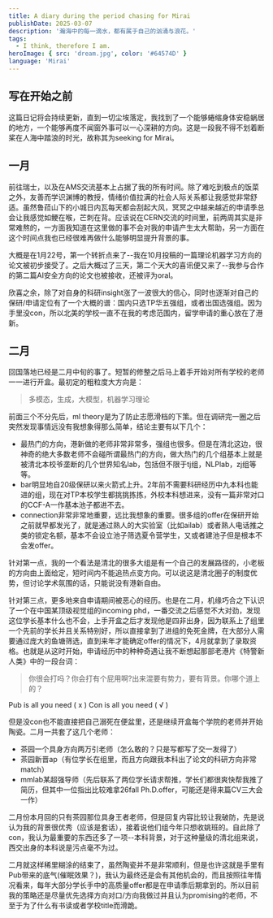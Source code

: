 ```yaml
---
title: A diary during the period chasing for Mirai
publishDate: 2025-03-07
description: '瀚海中的每一滴水，都有属于自己的汹涌与浪花。'
tags:
  - I think, therefore I am.
heroImage: { src: 'dream.jpg', color: '#64574D' }
language: 'Mirai'
---
```


## 写在开始之前
  这篇日记将会持续更新，直到一切尘埃落定，我找到了一个能够蜷缩身体安稳蜗居的地方，一个能够再度不闻窗外事可以一心深耕的方向。这是一段我不得不划着断桨在人海中踏浪的时光，故称其为seeking for Mirai。

## 一月
  前往瑞士，以及在AMS交流基本上占据了我的所有时间。除了难吃到极点的饭菜之外，友善而学识渊博的教授，情绪价值拉满的社会人际关系都让我感觉非常舒适。虽然鲁菈山下的小城日内瓦每天都会刮起大风，冥冥之中越来越近的申请季总会让我感觉如鲠在喉，芒刺在背。应该说在CERN交流的时间里，前两周其实是非常难熬的，一方面我知道在这里做的事不会对我的申请产生太大帮助，另一方面在这个时间点我也已经很难再做什么能够明显提升背景的事。

大概是在1月22号，第一个转折点来了--我在10月投稿的一篇理论机器学习方向的论文被初步接受了。之后大概过了三天，第二个天大的喜讯便又来了--我参与合作的第二篇AI安全方向的论文也被接收，还被评为oral。

欣喜之余，除了对自身的科研insight涨了一波很大的信心，同时也逐渐对自己的保研/申请定位有了一个大概的谱：国内只选TP华五强组，或者出国选强组。因为手里没con，所以北美的学校一直不在我的考虑范围内，留学申请的重心放在了港新。

## 二月
回国落地已经是二月中旬的事了。短暂的修整之后马上着手开始对所有学校的老师一一进行开盒。最初定的粗粒度大方向是：

>多模态，生成，大模型，机器学习理论

前面三个不分先后，ml theory是为了防止志愿滑档的下策。但在调研完一圈之后突然发现事情远没有我想象得那么简单，结论主要有以下几个：
- 最热门的方向，港新做的老师非常非常多，强组也很多。但是在清北这边，很神奇的绝大多数老师不会碰所谓最热门的方向，做大热门的几个组基本上就是被清北本校爷垄断的几个世界知名lab，包括但不限于tj组，NLPlab，zj组等等。
- bar明显地自20级保研以来火箭式上升。2年前不需要科研经历中九本科也能进的组，现在对TP本校学生都挑挑拣拣，外校本科想进来，没有一篇非常对口的CCF-A一作基本池子都进不去。
- connection非常非常地重要，远比我想象的重要。很多组的offer在保研开始之前就早都发光了，就是通过熟人的大实验室（比如ailab）或者熟人电话推之类的锁定名额，基本不会设立池子筛选夏令营学生，又或者建池子但是根本不会发offer。

针对第一点，我的一个看法是清北的很多大组是有一个自己的发展路径的，小老板的方向由上面给定，短时间内不能追热点变方向。可以说这是清北圈子的制度优势，但讨论学术氛围的话，只能说没有港新自由。

针对第三点，更多地来自申请期间被恶心的经历。也是在二月，机缘巧合之下认识了一个在中国某顶级视觉组的incoming phd，一番交流之后感觉不大对劲，发现这位学长基本什么也不会，上手开盒之后才发现他是四非出身，因为联系上了组里一个先前的学长并且关系特别好，所以直接拿到了进组的免死金牌，在大部分人需要通过庞大的鱼塘筛选，直到来年才能确定offer的情况下，4月就拿到了录取资格。也就是从这时开始，申请经历中的种种奇遇让我不断想起那部老港片《特警新人类》中的一段台词：

>你很会打吗？你会打有个屁用啊?出来混要有势力，要有背景。你哪个道上的？

Pub is all you need ( x )
Con is all you need ( √ )

但是没con也不能直接把自己溺死在便盆里，还是继续开盒每个学院的老师并开始陶瓷。二月一共套了这几个老师：
- 茶园一个具身方向两万引老师（怎么敢的？只是写都写了交一发得了）
- 茶园新晋ap（有位学长在组里，而且方向跟我本科出了论文的科研方向非常match）
- mmlab某超强导师（先后联系了两位学长请求帮推，学长们都很爽快帮我推了简历，但其中一位指出比较难拿26fall Ph.D.offer，可能还是得来篇CV三大会一作）

二月份本月回的只有茶园那位具身王者老师，但是回复内容比较让我破防，先是说认为我的背景很优秀（应该是套话），接着说他们组今年只想收姚班的。自此除了con，我认为最重要的东西还多了一项--本科背景，对于这种量级的清北组来说，西交出身的本科说是污点毫不为过。

二月就这样稀里糊涂的结束了，虽然陶瓷并不是非常顺利，但是也许这就是手里有Pub带来的底气(催眠效果？)，我认为最终还是会有其他机会的，而且按照往年情况看来，每年大部分学长手中的高质量offer都是在申请季后期拿到的。所以目前我的策略还是尽量优先选择方向对口/方向我做过并且认为promising的老师，不至于为了什么有书读或者学校title而滑跪。
